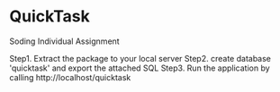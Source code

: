 # QuickTask
Soding Individual Assignment

Step1. Extract the package to your local server
Step2. create database 'quicktask' and export the attached SQL
Step3. Run the application by calling http://localhost/quicktask
